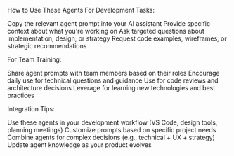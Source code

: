 How to Use These Agents
For Development Tasks:

Copy the relevant agent prompt into your AI assistant
Provide specific context about what you're working on
Ask targeted questions about implementation, design, or strategy
Request code examples, wireframes, or strategic recommendations

For Team Training:

Share agent prompts with team members based on their roles
Encourage daily use for technical questions and guidance
Use for code reviews and architecture decisions
Leverage for learning new technologies and best practices

Integration Tips:

Use these agents in your development workflow (VS Code, design tools, planning meetings)
Customize prompts based on specific project needs
Combine agents for complex decisions (e.g., technical + UX + strategy)
Update agent knowledge as your product evolves